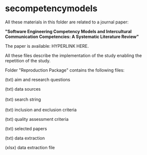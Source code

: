 # secompetencymodels
All these materials in this folder are related to a journal paper: <p></p>
<b>"Software Engineering Competency Models and Intercultural Communication Competencies: A Systematic Literature Review"</b><p></p>
The paper is available: HYPERLINK HERE.<p></p>
All these files describe the implementation of the study enabling the repetition of the study.<p></p>
Folder "Reproduction Package" contains the following files:<p></p>
(txt) aim and research questions<p></p>
(txt) data sources<br></br>
(txt) search string<br></br>
(txt) inclusion and exclusion criteria<p></p>
(txt) quality assessment criteria<p></p>
(txt) selected papers <p></p>
(txt) data extraction<p></p>
(xlsx) data extraction file<p></p>
